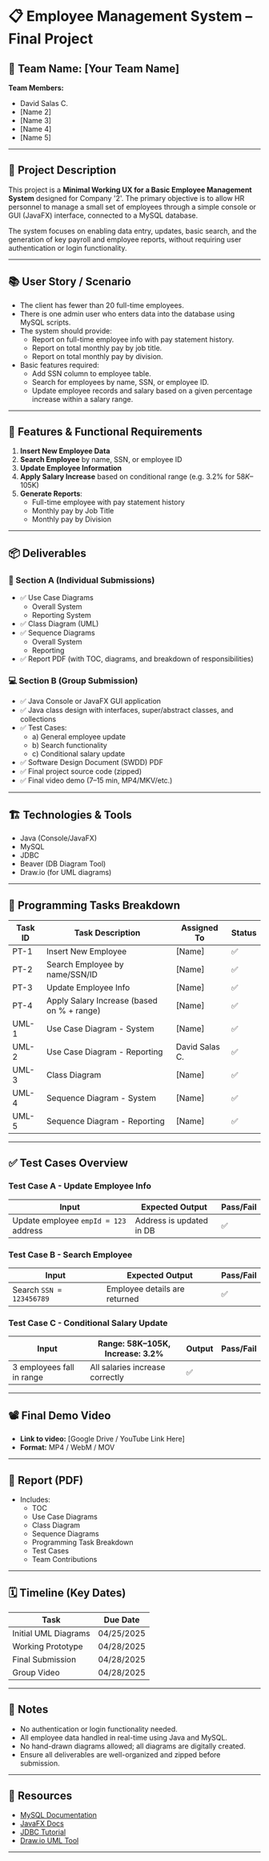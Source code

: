 # 📋 Employee Management System – Final Project

## 👥 Team Name: [Your Team Name]
**Team Members:**
- David Salas C.
- [Name 2]
- [Name 3]
- [Name 4]
- [Name 5]

---

## 📝 Project Description

This project is a **Minimal Working UX for a Basic Employee Management System** designed for Company '2'. The primary objective is to allow HR personnel to manage a small set of employees through a simple console or GUI (JavaFX) interface, connected to a MySQL database.

The system focuses on enabling data entry, updates, basic search, and the generation of key payroll and employee reports, without requiring user authentication or login functionality.

---

## 📚 User Story / Scenario

- The client has fewer than 20 full-time employees.
- There is one admin user who enters data into the database using MySQL scripts.
- The system should provide:
  - Report on full-time employee info with pay statement history.
  - Report on total monthly pay by job title.
  - Report on total monthly pay by division.
- Basic features required:
  - Add SSN column to employee table.
  - Search for employees by name, SSN, or employee ID.
  - Update employee records and salary based on a given percentage increase within a salary range.

---

## 📌 Features & Functional Requirements

1. **Insert New Employee Data**
2. **Search Employee** by name, SSN, or employee ID
3. **Update Employee Information**
4. **Apply Salary Increase** based on conditional range (e.g. 3.2% for $58K–$105K)
5. **Generate Reports**:
   - Full-time employee with pay statement history
   - Monthly pay by Job Title
   - Monthly pay by Division

---

## 📦 Deliverables

### 📁 Section A (Individual Submissions)
- ✅ Use Case Diagrams
  - Overall System
  - Reporting System
- ✅ Class Diagram (UML)
- ✅ Sequence Diagrams
  - Overall System
  - Reporting
- ✅ Report PDF (with TOC, diagrams, and breakdown of responsibilities)

### 💻 Section B (Group Submission)
- ✅ Java Console or JavaFX GUI application
- ✅ Java class design with interfaces, super/abstract classes, and collections
- ✅ Test Cases:
  - a) General employee update
  - b) Search functionality
  - c) Conditional salary update
- ✅ Software Design Document (SWDD) PDF
- ✅ Final project source code (zipped)
- ✅ Final video demo (7–15 min, MP4/MKV/etc.)

---

## 🏗️ Technologies & Tools

- Java (Console/JavaFX)
- MySQL
- JDBC
- Beaver (DB Diagram Tool)
- Draw.io (for UML diagrams)

---

## 🔄 Programming Tasks Breakdown

| Task ID | Task Description | Assigned To | Status |
|--------|------------------|-------------|--------|
| PT-1 | Insert New Employee | [Name] | ✅ |
| PT-2 | Search Employee by name/SSN/ID | [Name] | ✅ |
| PT-3 | Update Employee Info | [Name] | ✅ |
| PT-4 | Apply Salary Increase (based on % + range) | [Name] | ✅ |
| UML-1 | Use Case Diagram - System | [Name] | ✅ |
| UML-2 | Use Case Diagram - Reporting | David Salas C. | ✅ |
| UML-3 | Class Diagram | [Name] | ✅ |
| UML-4 | Sequence Diagram - System | [Name] | ✅ |
| UML-5 | Sequence Diagram - Reporting | [Name] | ✅ |

---

## ✅ Test Cases Overview

### Test Case A - Update Employee Info

| Input | Expected Output | Pass/Fail |
|-------|------------------|-----------|
| Update employee `empId = 123` address | Address is updated in DB | ✅ |

### Test Case B - Search Employee

| Input | Expected Output | Pass/Fail |
|-------|------------------|-----------|
| Search `SSN = 123456789` | Employee details are returned | ✅ |

### Test Case C - Conditional Salary Update

| Input | Range: 58K–105K, Increase: 3.2% | Output | Pass/Fail |
|-------|----------------------------------|--------|-----------|
| 3 employees fall in range | All salaries increase correctly | ✅ |

---

## 📽️ Final Demo Video

- **Link to video:** [Google Drive / YouTube Link Here]
- **Format:** MP4 / WebM / MOV

---

## 📄 Report (PDF)

- Includes:
  - TOC
  - Use Case Diagrams
  - Class Diagram
  - Sequence Diagrams
  - Programming Task Breakdown
  - Test Cases
  - Team Contributions

---

## 🗓️ Timeline (Key Dates)

| Task | Due Date |
|------|----------|
| Initial UML Diagrams | 04/25/2025 |
| Working Prototype | 04/28/2025 |
| Final Submission | 04/28/2025 |
| Group Video | 04/28/2025 |

---

## 📌 Notes

- No authentication or login functionality needed.
- All employee data handled in real-time using Java and MySQL.
- No hand-drawn diagrams allowed; all diagrams are digitally created.
- Ensure all deliverables are well-organized and zipped before submission.

---

## 🔗 Resources

- [MySQL Documentation](https://dev.mysql.com/doc/)
- [JavaFX Docs](https://openjfx.io/)
- [JDBC Tutorial](https://docs.oracle.com/javase/tutorial/jdbc/)
- [Draw.io UML Tool](https://app.diagrams.net/)

---

